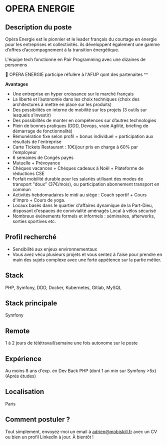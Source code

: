 # OPERA ENERGIE

## Description du poste
Opéra Energie est le pionnier et le leader français du courtage en énergie pour les entreprises et collectivités. ils développent également une gamme d’offres d’accompagnement à la transition énergétique.

L'équipe tech fonctionne en Pair Programming avec une dizaines de personens

💓 OPERA ENERGIE participe réfulère à l'AFUP qont des partenaites ^^

<b>Avantages</b>
- Une entreprise en hyper croissance sur le marché français
- La liberté et l’autonomie dans les choix techniques (choix des architectures à mettre en place sur les produits)
- Des possibilités en interne de mobilité sur les projets (3 outils sur lesquels s’investir)
- Des possibilités de monter en compétences sur d’autres technologies
- Plein de bonnes pratiques (DDD, Devops, vraie Agilité, briefing de démarrage de fonctionnalité)
- Rémunération fixe selon profil + bonus individuel + participation aux résultats de l'entreprise
- Carte Tickets Restaurant : 10€/jour pris en charge à 60% par l'employeur
- 6 semaines de Congés payés
- Mutuelle + Prévoyance
- Chèques vacances + Chèques cadeaux à Noël + Plateforme de réductions CSE
- Forfait mobilité durable pour les salariés utilisant des modes de transport "doux" (37€/mois), ou participation abonnement transport en commun
- Activités hebdomadaires le midi au siège : Coach sportif + Cours d'impro + Cours de yoga.
- Locaux basés dans le quartier d'affaires dynamique de la Part-Dieu, disposant d'espaces de convivialité aménagés
Local à vélos sécurisé
- Nombreux évènements formels et informels : séminaires, afterworks, sorties sportives etc.

## Profil recherché
- Sensibilité aux enjeux environnementaux
- Vous avez vécu plusieurs projets et vous sentez à l'aise pour prendre en main des sujets complexe avec une forte appétence sur la partie métier.

## Stack
PHP, Symfony, DDD, Docker, Kubernetes, Gitlab, MySQL

## Stack principale
Symfony

## Remote
1 à 2 jours de télétravail/semaine une fois autonome sur le poste

## Expérience
Au moins 8 ans d'exp. en Dev Back PHP (dont 1 an min sur Symfony >5x) (Après études)

## Localisation
Paris

## Comment postuler ?

Tout simplement, envoyez-moi un email à adrien@mobiskill.fr avec un CV ou bien un profil LinkedIn à jour. À bientôt !
